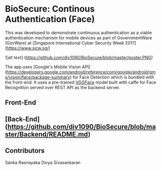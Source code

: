 # BioSecure: Continous Authentication (Face)
This was developed to demonstrate continuous authentication as a viable authentication mechanism for mobile devices as part of GovernmentWare (GovWare) at [Singapore International Cyber Security Week 2017] (https://www.sicw.sg/)

![alt text] (https://github.com/div1090/BioSecure/blob/master/poster.PNG)

The app uses [Google's Mobile Vision API] (https://developers.google.com/android/reference/com/google/android/gms/vision/face/package-summary) for Face Detection which is bundled with the front-end. It uses a pre-trained [VGGFace](http://www.robots.ox.ac.uk/~vgg/software/vgg_face/) model built with caffe for Face Recognition served over REST API as the backend server.
## Front-End

## [Back-End] (https://github.com/div1090/BioSecure/blob/master/Backend/README.md)

## Contributors
Sanka Rasnayaka
Divya Sivasankaran
